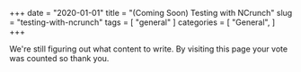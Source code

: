 +++
date = "2020-01-01"
title = "(Coming Soon) Testing with NCrunch"
slug = "testing-with-ncrunch"
tags = [
    "general"
]
categories = [
    "General",
]
+++

We're still figuring out what content to write. By visiting this page your vote was counted so thank you.